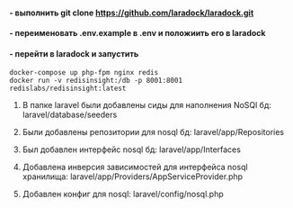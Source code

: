 #### - выполнить git clone  https://github.com/laradock/laradock.git 

#### - переименовать .env.example в .env и положиить его в laradock

#### - перейти в laradock и запустить
````
docker-compose up php-fpm nginx redis
docker run -v redisinsight:/db -p 8001:8001 redislabs/redisinsight:latest
````
1) В папке laravel были добавлены сиды для наполнения NoSQl бд:
laravel/database/seeders

2) Были добавлены репозитории для nosql бд:
laravel/app/Repositories

3) Был добавлен интерфейс nosql бд:
laravel/app/Interfaces

4) Добавлена инверсия зависимостей для интерфейса nosql хранилища:
laravel/app/Providers/AppServiceProvider.php

5) Добавлен конфиг для nosql:
laravel/config/nosql.php
